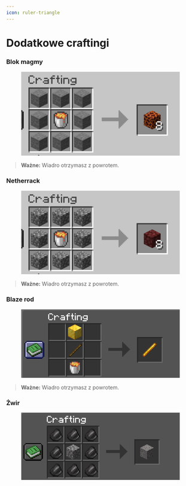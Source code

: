 ```yaml
---
icon: ruler-triangle
---
```


# Dodatkowe craftingi

### Blok magmy

<figure><img src="../.gitbook/assets/image (14).png" alt="" width="520"><figcaption></figcaption></figure>

> **Ważne:** Wiadro otrzymasz z powrotem.

### Netherrack

<figure><img src="../.gitbook/assets/image (13).png" alt="" width="520"><figcaption></figcaption></figure>

> **Ważne:** Wiadro otrzymasz z powrotem.

### Blaze rod

<figure><img src="../.gitbook/assets/image (1) (1) (1) (1).png" alt=""><figcaption></figcaption></figure>

> **Ważne:** Wiadro otrzymasz z powrotem.

### Żwir

<figure><img src="../.gitbook/assets/image (2) (1).png" alt=""><figcaption></figcaption></figure>

